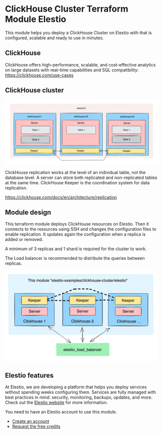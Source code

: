 # ClickHouse Cluster Terraform Module Elestio

This module helps you deploy a ClickHouse Cluster on Elestio with that is configured, scalable and ready to use in minutes.

## ClickHouse

ClickHouse offers high-performance, scalable, and cost-effective analytics on large datasets with real-time capabilities and SQL compatibility: https://clickhouse.com/use-cases

## ClickHouse cluster

![Cluster architecture](https://raw.githubusercontent.com/elestio-examples/terraform-elestio-clickhouse-cluster/main/documentation/cluster_architecture.png)

ClickHouse replication works at the level of an individual table, not the database level.
A server can store both replicated and non-replicated tables at the same time.
ClickHouse Keeper is the coordination system for data replication.

https://clickhouse.com/docs/en/architecture/replication

## Module design

This terraform module deploys ClickHouse resources on Elestio.
Then it connects to the resources using SSH and changes the configuration files to enable replication.
It updates again the configuration when a replica is added or removed.

A minimum of 3 replicas and 1 shard is required for the cluster to work.

The Load balancer is recommended to distribute the queries between replicas.

![Terraform architecture](https://raw.githubusercontent.com/elestio-examples/terraform-elestio-clickhouse-cluster/main/documentation/terraform_architecture.png)

## Elestio features

At Elestio, we are developing a platform that helps you deploy services without spending weeks configuring them.
Services are fully managed with best practices in mind: security, monitoring, backups, updates, and more.
Check out the [Elestio website](https://elest.io) for more information.

You need to have an Elestio account to use this module.

- [Create an account](https://dash.elest.io/signup)
- [Request the free credits](https://docs.elest.io/books/billing/page/free-trial)
